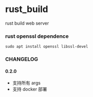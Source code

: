 # rust_build

rust build web server

### rust openssl dependence

```
sudo apt install openssl libssl-devel
```

### CHANGELOG

#### 0.2.0

- 支持所有 args
- 支持 docker 部署
